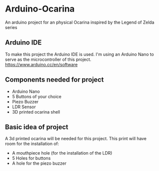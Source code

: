 # Arduino-Ocarina
An arduino project for an physical Ocarina inspired by the Legend of Zelda series

## Arduino IDE
To make this project the Arduino IDE is used. I'm using an Arduino Nano to serve as the microcontroller of this project. 
https://www.arduino.cc/en/software

## Components needed for project
- Arduino Nano
- 5 Buttons of your choice
- Piezo Buzzer
- LDR Sensor
- 3D printed ocarina shell

## Basic idea of project
A 3d printed ocarina will be needed for this project. This print will have room for the installation of:

- A mouthpiece hole (for the installation of the LDR)
- 5 Holes for buttons
- A hole for the piezo buzzer

